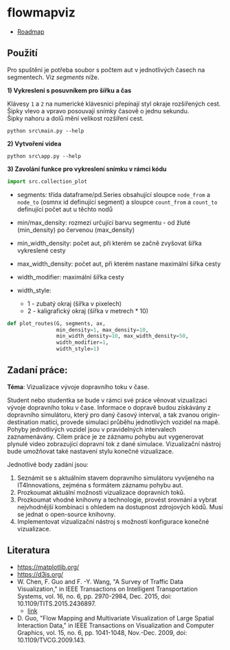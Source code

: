 # flowmapviz

* [Roadmap](../../wikis/Roadmap)

## Použití
Pro spuštění je potřeba soubor s počtem aut v jednotlivých časech na segmentech.
Viz *segments* níže.

**1) Vykreslení s posuvníkem pro šířku a čas**   

Klávesy `1` a `2` na numerické klávesnici přepínají styl okraje rozšířených cest.  
Šipky vlevo a vpravo posouvají snímky časově o jednu sekundu.  
Šipky nahoru a dolů mění velikost rozšíření cest.  
```
python src\main.py --help
```
**2) Vytvoření videa**
```
python src\app.py --help
```
**3) Zavolání funkce pro vykreslení snímku v rámci kódu**
```python
import src.collection_plot
```
* segments: třída dataframe/pd.Series obsahující sloupce `node_from` a `node_to` (osmnx id definující segment)
a sloupce `count_from` a `count_to` definující počet aut u těchto nodů

*  min/max_density: rozmezí určující barvu segmentu - od žluté (min_density) po červenou (max_density)
* min_width_density: počet aut, při kterém se začně zvyšovat šířka vykreslené cesty
* max_width_density: počet aut, při kterém nastane maximální šířka cesty
* width_modifier: maximální šířka cesty
* width_style:
  * 1 - zubatý okraj (šířka v pixelech)
  * 2 - kaligrafický okraj (šířka v metrech * 10)
```python
def plot_routes(G, segments, ax,
                min_density=1, max_density=10,
                min_width_density=10, max_width_density=50,
                width_modifier=1,
                width_style=1)
```

## Zadaní práce:

**Téma**: Vizualizace vývoje dopravního toku v čase.

Student nebo studentka se bude v rámci své práce věnovat vizualizaci vývoje dopravního toku v čase. Informace o dopravě budou získávány z dopravního simulátoru, který pro daný časový interval, a tak zvanou origin-destination matici, provede simulaci průběhu jednotlivých vozidel na mapě. Pohyby jednotlivých vozidel jsou v pravidelných intervalech zaznamenávány. Cílem práce je ze záznamu pohybu aut vygenerovat plynulé video zobrazující dopravní tok z dané simulace. Vizualizační nástroj bude umožňovat také nastavení stylu konečné vizualizace. 

Jednotlivé body zadání jsou:
1.	Seznámit se s aktuálním stavem dopravního simulátoru vyvíjeného na IT4Innovations, zejména s formátem záznamu pohybu aut.
2.	Prozkoumat aktuální možnosti vizualizace dopravních toků.
3.	Prozkoumat vhodné knihovny a technologie, provést srovnání a vybrat nejvhodnější kombinaci s ohledem na dostupnost zdrojových kódů. Musí se jednat o open-source knihovny.
4.	Implementovat vizualizační nástroj s možností konfigurace konečné vizualizace.

## Literatura

* https://matplotlib.org/
* https://d3js.org/
* W. Chen, F. Guo and F. -Y. Wang, "A Survey of Traffic Data Visualization," in IEEE Transactions on Intelligent Transportation Systems, vol. 16, no. 6, pp. 2970-2984, Dec. 2015, doi: 10.1109/TITS.2015.2436897.
  * [link](https://ieeexplore.ieee.org/abstract/document/7120975?casa_token=SS_93qCqCkoAAAAA:HoxHGaz1nd4d4u_TCP7qhNqVbFyGSFSGeUl7hip1F0jfK0h17_CniYEfNoPmTdoi5fMxwAkiBnA)
* D. Guo, "Flow Mapping and Multivariate Visualization of Large Spatial Interaction Data," in IEEE Transactions on Visualization and Computer Graphics, vol. 15, no. 6, pp. 1041-1048, Nov.-Dec. 2009, doi: 10.1109/TVCG.2009.143.
